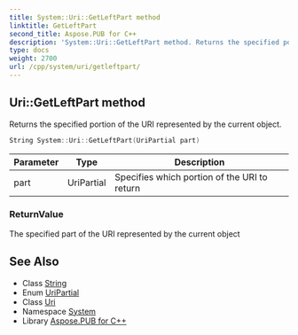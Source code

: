 ```yaml
---
title: System::Uri::GetLeftPart method
linktitle: GetLeftPart
second_title: Aspose.PUB for C++
description: 'System::Uri::GetLeftPart method. Returns the specified portion of the URI represented by the current object in C++.'
type: docs
weight: 2700
url: /cpp/system/uri/getleftpart/
---
```

## Uri::GetLeftPart method


Returns the specified portion of the URI represented by the current object.

```cpp
String System::Uri::GetLeftPart(UriPartial part)
```


| Parameter | Type | Description |
| --- | --- | --- |
| part | UriPartial | Specifies which portion of the URI to return |

### ReturnValue

The specified part of the URI represented by the current object

## See Also

* Class [String](../../string/)
* Enum [UriPartial](../../uripartial/)
* Class [Uri](../)
* Namespace [System](../../)
* Library [Aspose.PUB for C++](../../../)
